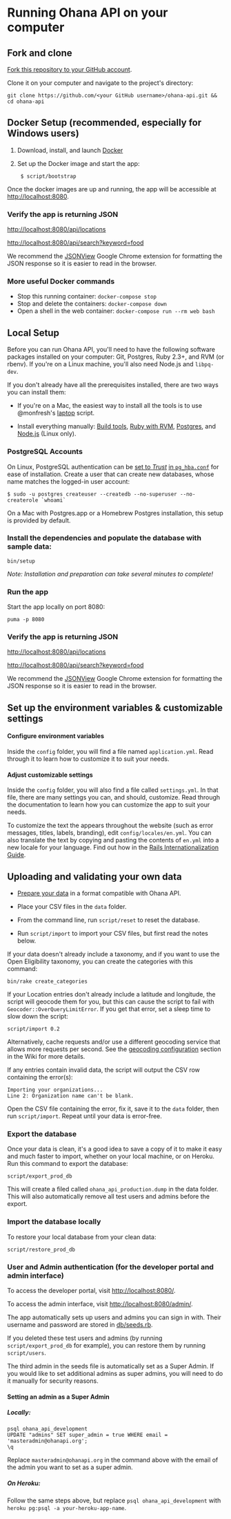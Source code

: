 # Running Ohana API on your computer

## Fork and clone

[Fork this repository to your GitHub account][fork].

Clone it on your computer and navigate to the project's directory:

    git clone https://github.com/<your GitHub username>/ohana-api.git && cd ohana-api

[fork]: http://help.github.com/fork-a-repo/

## Docker Setup (recommended, especially for Windows users)

1. Download, install, and launch [Docker]

1. Set up the Docker image and start the app:

        $ script/bootstrap

Once the docker images are up and running, the app will be accessible at
[http://localhost:8080](http://localhost:8080).

### Verify the app is returning JSON

[http://localhost:8080/api/locations](http://localhost:8080/api/locations)

[http://localhost:8080/api/search?keyword=food](http://localhost:8080/api/search?keyword=food)

We recommend the [JSONView][jsonview] Google Chrome extension for formatting
the JSON response so it is easier to read in the browser.

[jsonview]: https://chrome.google.com/webstore/detail/jsonview/chklaanhfefbnpoihckbnefhakgolnmc

### More useful Docker commands

* Stop this running container: `docker-compose stop`
* Stop and delete the containers: `docker-compose down`
* Open a shell in the web container: `docker-compose run --rm web bash`

[Docker]: https://docs.docker.com/engine/installation/

## Local Setup

Before you can run Ohana API, you'll need to have the following software
packages installed on your computer: Git, Postgres, Ruby 2.3+,
and RVM (or rbenv).
If you're on a Linux machine, you'll also need Node.js and `libpq-dev`.

If you don't already have all the prerequisites installed, there are two ways
you can install them:

- If you're on a Mac, the easiest way to install all the tools is to use
@monfresh's [laptop] script.

- Install everything manually: [Build tools], [Ruby with RVM], [Postgres], and
[Node.js][node] (Linux only).

[laptop]: https://github.com/monfresh/laptop
[Build tools]: https://github.com/codeforamerica/howto/blob/master/Build-Tools.md
[Ruby with RVM]: https://github.com/codeforamerica/howto/blob/master/Ruby.md
[Postgres]: https://github.com/codeforamerica/howto/blob/master/PostgreSQL.md
[node]: https://github.com/codeforamerica/howto/blob/master/Node.js.md

### PostgreSQL Accounts

On Linux, PostgreSQL authentication can be [set to _Trust_](http://www.postgresql.org/docs/9.1/static/auth-methods.html#AUTH-TRUST) [in `pg_hba.conf`](https://wiki.postgresql.org/wiki/Client_Authentication) for ease of installation. Create a user that can create new databases, whose name matches the logged-in user account:

    $ sudo -u postgres createuser --createdb --no-superuser --no-createrole `whoami`

On a Mac with Postgres.app or a Homebrew Postgres installation, this setup is
provided by default.

### Install the dependencies and populate the database with sample data:

    bin/setup

_Note: Installation and preparation can take several minutes to complete!_

### Run the app

Start the app locally on port 8080:

    puma -p 8080

### Verify the app is returning JSON

[http://localhost:8080/api/locations](http://localhost:8080/api/locations)

[http://localhost:8080/api/search?keyword=food](http://localhost:8080/api/search?keyword=food)

We recommend the [JSONView][jsonview] Google Chrome extension for formatting
the JSON response so it is easier to read in the browser.

[jsonview]: https://chrome.google.com/webstore/detail/jsonview/chklaanhfefbnpoihckbnefhakgolnmc

## Set up the environment variables & customizable settings

#### Configure environment variables
Inside the `config` folder, you will find a file named `application.yml`.
Read through it to learn how to customize it to suit your needs.

#### Adjust customizable settings
Inside the `config` folder, you will also find a file called `settings.yml`.
In that file, there are many settings you can, and should, customize.
Read through the documentation to learn how you can customize the app to suit
your needs.

To customize the text the appears throughout the website
(such as error messages, titles, labels, branding), edit `config/locales/en.yml`.
You can also translate the text by copying and pasting the contents of `en.yml`
into a new locale for your language. Find out how in the
[Rails Internationalization Guide](http://guides.rubyonrails.org/i18n.html).

## Uploading and validating your own data

- [Prepare your data][prepare] in a format compatible with Ohana API.

- Place your CSV files in the `data` folder.

- From the command line, run `script/reset` to reset the database.

- Run `script/import` to import your CSV files, but first read the notes below.

If your data doesn't already include a taxonomy, and if you want to use the Open
Eligibility taxonomy, you can create the categories with this command:
```
bin/rake create_categories
```

If your Location entries don't already include a latitude and longitude, the
script will geocode them for you, but this can cause the script to fail with
`Geocoder::OverQueryLimitError`. If you get that error, set a sleep time to
slow down the script:
```
script/import 0.2
```

Alternatively, cache requests and/or use a different geocoding service that
allows more requests per second. See the [geocoding configuration][geocode]
section in the Wiki for more details.

If any entries contain invalid data, the script will output the CSV row
containing the error(s):
```
Importing your organizations...
Line 2: Organization name can't be blank.
```

Open the CSV file containing the error, fix it, save it to the `data` folder,
then run `script/import`. Repeat until your data is error-free.

[prepare]:https://github.com/codeforamerica/ohana-api/wiki/Populating-the-Postgres-database-from-the-Human-Services-Data-Specification-%28HSDS%29-compliant-CSV-files
[geocode]: https://github.com/codeforamerica/ohana-api/wiki/Customizing-the-geocoding-configuration

### Export the database

Once your data is clean, it's a good idea to save a copy of it to make it easy
and much faster to import, whether on your local machine, or on Heroku.
Run this command to export the database:

```
script/export_prod_db
```
This will create a filed called `ohana_api_production.dump` in the data folder.
This will also automatically remove all test users and admins before the export.

### Import the database locally

To restore your local database from your clean data:
```
script/restore_prod_db
```

### User and Admin authentication (for the developer portal and admin interface)

To access the developer portal, visit [http://localhost:8080/](http://localhost:8080/).

To access the admin interface, visit [http://localhost:8080/admin/](http://localhost:8080/admin/).

The app automatically sets up users and admins you can sign in with.
Their username and password are stored in [db/seeds.rb][seeds].

If you deleted these test users and admins (by running `script/export_prod_db`
for example), you can restore them by running `script/users`.

[seeds]: https://github.com/codeforamerica/ohana-api/blob/master/db/seeds.rb

The third admin in the seeds file is automatically set as a Super Admin. If you
would like to set additional admins as super admins, you will need to do it
manually for security reasons.

#### Setting an admin as a Super Admin

##### Locally:

    psql ohana_api_development
    UPDATE "admins" SET super_admin = true WHERE email = 'masteradmin@ohanapi.org';
    \q

Replace `masteradmin@ohanapi.org` in the command above with the email of the
admin you want to set as a super admin.

##### On Heroku:
Follow the same steps above, but replace `psql ohana_api_development` with
`heroku pg:psql -a your-heroku-app-name`.
